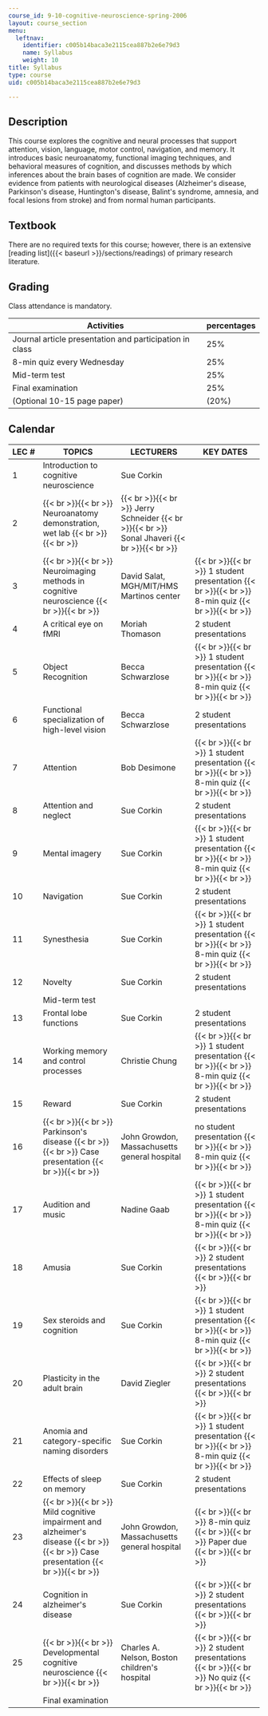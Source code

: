 ```yaml
---
course_id: 9-10-cognitive-neuroscience-spring-2006
layout: course_section
menu:
  leftnav:
    identifier: c005b14baca3e2115cea887b2e6e79d3
    name: Syllabus
    weight: 10
title: Syllabus
type: course
uid: c005b14baca3e2115cea887b2e6e79d3

---
```


Description
-----------

This course explores the cognitive and neural processes that support attention, vision, language, motor control, navigation, and memory. It introduces basic neuroanatomy, functional imaging techniques, and behavioral measures of cognition, and discusses methods by which inferences about the brain bases of cognition are made. We consider evidence from patients with neurological diseases (Alzheimer's disease, Parkinson's disease, Huntington's disease, Balint's syndrome, amnesia, and focal lesions from stroke) and from normal human participants.

Textbook
--------

There are no required texts for this course; however, there is an extensive [reading list]({{< baseurl >}}/sections/readings) of primary research literature.

Grading
-------

Class attendance is mandatory.

| Activities | percentages |
| --- | --- |
| Journal article presentation and participation in class | 25% |
| 8-min quiz every Wednesday | 25% |
| Mid-term test | 25% |
| Final examination | 25% |
| (Optional 10-15 page paper) | (20%) 

  

Calendar
--------

| LEC # | TOPICS | LECTURERS | KEY DATES |
| --- | --- | --- | --- |
| 1 | Introduction to cognitive neuroscience | Sue Corkin |  |
| 2 |  {{< br >}}{{< br >}} Neuroanatomy demonstration, wet lab {{< br >}}{{< br >}}  |  {{< br >}}{{< br >}} Jerry Schneider {{< br >}}{{< br >}} Sonal Jhaveri {{< br >}}{{< br >}}  |  |
| 3 |  {{< br >}}{{< br >}} Neuroimaging methods in cognitive neuroscience {{< br >}}{{< br >}}  | David Salat, MGH/MIT/HMS Martinos center |  {{< br >}}{{< br >}} 1 student presentation {{< br >}}{{< br >}} 8-min quiz {{< br >}}{{< br >}}  |
| 4 | A critical eye on fMRI | Moriah Thomason | 2 student presentations |
| 5 | Object Recognition | Becca Schwarzlose |  {{< br >}}{{< br >}} 1 student presentation {{< br >}}{{< br >}} 8-min quiz {{< br >}}{{< br >}}  |
| 6 | Functional specialization of high-level vision | Becca Schwarzlose | 2 student presentations |
| 7 | Attention | Bob Desimone |  {{< br >}}{{< br >}} 1 student presentation {{< br >}}{{< br >}} 8-min quiz {{< br >}}{{< br >}}  |
| 8 | Attention and neglect | Sue Corkin | 2 student presentations |
| 9 | Mental imagery | Sue Corkin |  {{< br >}}{{< br >}} 1 student presentation {{< br >}}{{< br >}} 8-min quiz {{< br >}}{{< br >}}  |
| 10 | Navigation | Sue Corkin | 2 student presentations |
| 11 | Synesthesia | Sue Corkin |  {{< br >}}{{< br >}} 1 student presentation {{< br >}}{{< br >}} 8-min quiz {{< br >}}{{< br >}}  |
| 12 | Novelty | Sue Corkin | 2 student presentations |
|  | Mid-term test |  |  |
| 13 | Frontal lobe functions | Sue Corkin | 2 student presentations |
| 14 | Working memory and control processes | Christie Chung |  {{< br >}}{{< br >}} 1 student presentation {{< br >}}{{< br >}} 8-min quiz {{< br >}}{{< br >}}  |
| 15 | Reward | Sue Corkin | 2 student presentations |
| 16 |  {{< br >}}{{< br >}} Parkinson's disease {{< br >}}{{< br >}} Case presentation {{< br >}}{{< br >}}  | John Growdon, Massachusetts general hospital | no student presentation {{< br >}}{{< br >}} 8-min quiz {{< br >}}{{< br >}}  |
| 17 | Audition and music | Nadine Gaab |  {{< br >}}{{< br >}} 1 student presentation {{< br >}}{{< br >}} 8-min quiz {{< br >}}{{< br >}}  |
| 18 | Amusia | Sue Corkin |  {{< br >}}{{< br >}} 2 student presentations {{< br >}}{{< br >}}  |
| 19 | Sex steroids and cognition | Sue Corkin |  {{< br >}}{{< br >}} 1 student presentation {{< br >}}{{< br >}} 8-min quiz {{< br >}}{{< br >}}  |
| 20 | Plasticity in the adult brain | David Ziegler |  {{< br >}}{{< br >}} 2 student presentations {{< br >}}{{< br >}}  |
| 21 | Anomia and category-specific naming disorders | Sue Corkin |  {{< br >}}{{< br >}} 1 student presentation {{< br >}}{{< br >}} 8-min quiz {{< br >}}{{< br >}}  |
| 22 | Effects of sleep on memory | Sue Corkin | 2 student presentations |
| 23 |  {{< br >}}{{< br >}} Mild cognitive impairment and alzheimer's disease {{< br >}}{{< br >}} Case presentation {{< br >}}{{< br >}}  | John Growdon, Massachusetts general hospital |  {{< br >}}{{< br >}} 8-min quiz {{< br >}}{{< br >}} Paper due {{< br >}}{{< br >}}  |
| 24 | Cognition in alzheimer's disease | Sue Corkin |  {{< br >}}{{< br >}} 2 student presentations {{< br >}}{{< br >}}  |
| 25 |  {{< br >}}{{< br >}} Developmental cognitive neuroscience {{< br >}}{{< br >}}  | Charles A. Nelson, Boston children's hospital |  {{< br >}}{{< br >}} 2 student presentations {{< br >}}{{< br >}} No quiz {{< br >}}{{< br >}}  |
|  | Final examination |  |